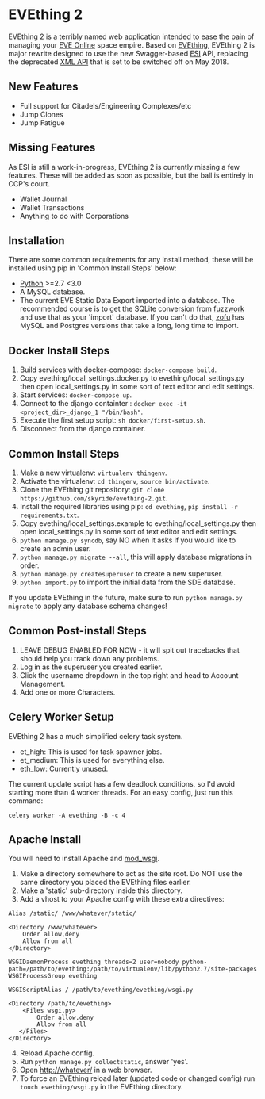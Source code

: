 EVEthing 2
=========
EVEthing 2 is a terribly named web application intended to ease the pain of managing your [EVE Online](http://www.eveonline.com/) space empire. Based on [EVEthing](https://github.com/madcowfred/evething), EVEthing 2 is major rewrite designed to use the new Swagger-based [ESI](https://community.eveonline.com/news/dev-blogs/introducing-esi/) API, replacing the deprecated [XML API](http://eveonline-third-party-documentation.readthedocs.io/en/latest/xmlapi/) that is set to be switched off on May 2018.

New Features
------------

* Full support for Citadels/Engineering Complexes/etc
* Jump Clones
* Jump Fatigue

Missing Features
----------------
As ESI is still a work-in-progress, EVEthing 2 is currently missing a few features. These will be added as soon as possible, but the ball is entirely in CCP's court.

* Wallet Journal
* Wallet Transactions
* Anything to do with Corporations



Installation
------------
There are some common requirements for any install method, these
will be installed using pip in 'Common Install Steps' below:

- [Python](http://www.python.org) \>=2.7 <3.0
- A MySQL database.
- The current EVE Static Data Export imported into a database. The recommended course is to
  get the SQLite conversion from [fuzzwork](http://www.fuzzwork.co.uk/dump/) and use that as
  your 'import' database. If you can't do that, [zofu](http://zofu.no-ip.de/) has MySQL and
  Postgres versions that take a long, long time to import.

Docker Install Steps
--------------------
1.  Build services with docker-compose: `docker-compose build`.
2.  Copy evething/local\_settings.docker.py to evething/local\_settings.py
    then open local\_settings.py in some sort of text editor and edit
    settings.
3.  Start services: `docker-compose up`.
4.  Connect to the django containter : `docker exec -it <project_dir>_django_1 "/bin/bash"`.
5.  Execute the first setup script: `sh docker/first-setup.sh`.
6.  Disconnect from the django container.

Common Install Steps
--------------------
1.  Make a new virtualenv: `virtualenv thingenv`.
2.  Activate the virtualenv: `cd thingenv`, `source bin/activate`.
3.  Clone the EVEthing git repository:
    `git clone https://github.com/skyride/evething-2.git`.
4.  Install the required libraries using pip: `cd evething`,
    `pip install -r requirements.txt`.
5.  Copy evething/local\_settings.example to evething/local\_settings.py
    then open local\_settings.py in some sort of text editor and edit
    settings.
6.  `python manage.py syncdb`, say NO when it asks if you would like to
    create an admin user.
7.  `python manage.py migrate --all`, this will apply database
    migrations in order.
8.  `python manage.py createsuperuser` to create a new superuser.
9. `python import.py` to import the initial data from the SDE database.

If you update EVEthing in the future, make sure to run
`python manage.py migrate` to apply any database schema changes!

Common Post-install Steps
-------------------------
1.  LEAVE DEBUG ENABLED FOR NOW - it will spit out tracebacks that
    should help you track down any problems.
2.  Log in as the superuser you created earlier.
3.  Click the username dropdown in the top right and head to Account
    Management.
4.  Add one or more Characters.

Celery Worker Setup
-------------------

EVEthing 2 has a much simplified celery task system.
 - et_high: This is used for task spawner jobs.
 - et_medium: This is used for everything else.
 - eth_low: Currently unused.

The current update script has a few deadlock conditions, so I'd avoid starting
more than 4 worker threads. For an easy config, just run this command:

  `celery worker -A evething -B -c 4`

Apache Install
--------------

You will need to install Apache and [mod_wsgi](http://code.google.com/p/modwsgi/).

1. Make a directory somewhere to act as the site root. Do NOT use the same directory you placed the EVEthing
   files earlier.
2. Make a 'static' sub-directory inside this directory.
3. Add a vhost to your Apache config with these extra directives:
  ```
  Alias /static/ /www/whatever/static/

  <Directory /www/whatever>
      Order allow,deny
      Allow from all
  </Directory>

  WSGIDaemonProcess evething threads=2 user=nobody python-path=/path/to/evething:/path/to/virtualenv/lib/python2.7/site-packages
  WSGIProcessGroup evething

  WSGIScriptAlias / /path/to/evething/evething/wsgi.py

  <Directory /path/to/evething>
      <Files wsgi.py>
          Order allow,deny
          Allow from all
     </Files>
  </Directory>
   ```
4. Reload Apache config.
5. Run `python manage.py collectstatic`, answer 'yes'.
6. Open <http://whatever/> in a web browser.
7. To force an EVEthing reload later (updated code or changed config)
   run `touch evething/wsgi.py` in the EVEthing directory.
